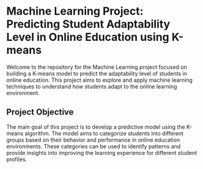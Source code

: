 # Machine Learning Project: Predicting Student Adaptability Level in Online Education using K-means

Welcome to the repository for the Machine Learning project focused on building a K-means model to predict the adaptability level of students in online education. This project aims to explore and apply machine learning techniques to understand how students adapt to the online learning environment.

## Project Objective

The main goal of this project is to develop a predictive model using the K-means algorithm. The model aims to categorize students into different groups based on their behavior and performance in online education environments. These categories can be used to identify patterns and provide insights into improving the learning experience for different student profiles.

